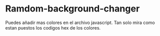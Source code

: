 # Ramdom-background-changer
Puedes añadir mas colores en el archivo javascript.
Tan solo mira como estan puestos los codigos hex de los colores.
